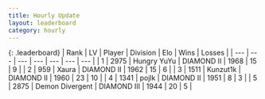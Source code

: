 ```yaml
---
title: Hourly Update
layout: leaderboard
category: hourly
---
```


{: .leaderboard}
| Rank | LV | Player | Division | Elo | Wins | Losses |
| --- | --- | --- | --- | --- | --- | --- |
| <span data-change="4">1</span> | 2975 | <span title="ID: 164871">Hungry YuYu</span> | DIAMOND II | <span data-change="27">1968</span> | <span data-change="3">15</span> | <span data-change="0">9</span> |
| <span data-change="0">2</span> | 959 | <span title="ID: 200908">Xaura</span> | DIAMOND II | <span data-change="7">1962</span> | <span data-change="1">15</span> | <span data-change="0">6</span> |
| <span data-change="-2">3</span> | 1511 | <span title="ID: 392407">Kunzut1k</span> | DIAMOND II | <span data-change="-4">1960</span> | <span data-change="1">23</span> | <span data-change="1">10</span> |
| <span data-change="-1">4</span> | 1341 | <span title="ID: 4783">pojlk</span> | DIAMOND II | <span data-change="0">1951</span> | <span data-change="0">8</span> | <span data-change="0">3</span> |
| <span data-change="-1">5</span> | 2875 | <span title="ID: 370081">Demon Divergent</span> | DIAMOND III | <span data-change="0">1944</span> | <span data-change="0">20</span> | <span data-change="0">5</span> |